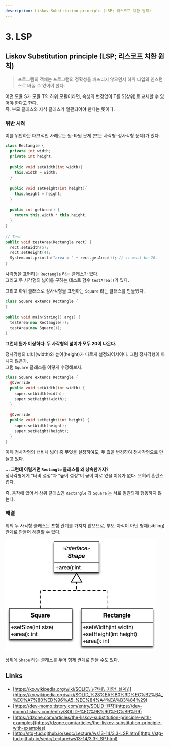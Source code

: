 ```yaml
---
description: Liskov Substitution principle (LSP; 리스코프 치환 원칙)
---
```


# 3. LSP

## Liskov Substitution principle \(LSP; 리스코프 치환 원칙\)

> 프로그램의 객체는 프로그램의 정확성을 깨뜨리지 않으면서 하위 타입의 인스턴스로 바꿀 수 있어야 한다.

어떤 모듈 S가 모듈 T의 하위 모듈이라면, 속성의 변경없이 T를 S\(상위\)로 교체할 수 있어야 한다고 한다.  
즉, 부모 클래스와 자식 클래스가 일관되어야 한다는 뜻이다.

### 위반 사례

이를 위반하는 대표적인 사례로는 원-타원 문제 \(또는 사각형-정사각형 문제\)가 있다.

```cpp
class Rectangle {
  private int width;
  private int height;

  public void setWidth(int width){
    this.width = width;
  }

  public void setHeight(int height){
    this.height = height;
  }

  public int getArea() {
    return this.width * this.height;
  }
}

// Test
public void testArea(Rectangle rect) {
  rect.setWidth(5);
  rect.setHeight(4);
  System.out.println("area = " + rect.getArea()); // it must be 20.
}
```

사각형을 표현하는 `Rectangle` 라는 클래스가 있다.  
그리고 두 사각형의 넓이를 구하는 테스트 함수 `testArea()`가 있다.

그리고 하위 클래스로 정사각형을 표현하는 `Square` 라는 클래스를 만들었다.

```cpp
class Square extends Rectangle {
}

public void main(String[] args) {
  testArea(new Rectangle());
  testArea(new Square());
}
```

**그런데 뭔가 이상하다. 두 사각형의 넓이가 모두 20이 나온다.**

정사각형의 너비\(width\)와 높이\(height\)가 다르게 설정되어서이다. 그럼 정사각형이 아니지 않은가.  
그럼 `Square` 클래스를 이렇게 수정해보자.

```cpp
class Square extends Rectangle {
  @Override
  public void setWidth(int width) {
    super.setWidth(width);
    super.setHeight(width);
  }
  
  @Override
  public void setHeight(int height) {
    super.setWidth(height);
    super.setHeight(height);
  }
}
```

이제 정사각형의 너비나 넓이 중 무엇을 설정하여도, 두 값을 변경하여 정사각형으로 만들고 있다.

**... 그런데 이럴거면 `Rectangle` 클래스를 왜 상속한거지?**  
정사각형에게 "너비 설정"과 "높이 설정"이 굳이 따로 있을 이유가 없다. 오히려 혼란스럽다.

즉, 동작에 있어서 상위 클래스인 `Rectangle` 과 `Square` 는 서로 일관되게 행동하지 않는다.

### 해결

위의 두 사각형 클래스는 포함 관계를 가지지 않으므로, 부모-자식이 아닌 형제\(sibling\)관계로 만들어 해결할 수 있다.

![Rectalges and Square - LSP compliant solution](../../.gitbook/assets/image%20%281%29.png)

상위에 `Shape` 라는 클래스를 두어 형제 관계로 만들 수도 있다.

## Links

* [https://ko.wikipedia.org/wiki/SOLID\_\(객체\_지향\_설계\)](https://ko.wikipedia.org/wiki/SOLID_%28%EA%B0%9D%EC%B2%B4_%EC%A7%80%ED%96%A5_%EC%84%A4%EA%B3%84%29)
* [https://dev-momo.tistory.com/entry/SOLID-원칙](https://dev-momo.tistory.com/entry/SOLID-%EC%9B%90%EC%B9%99)
* [https://dzone.com/articles/the-liskov-substitution-principle-with-examples](https://dzone.com/articles/the-liskov-substitution-principle-with-examples)
* [http://stg-tud.github.io/sedc/Lecture/ws13-14/3.3-LSP.html](http://stg-tud.github.io/sedc/Lecture/ws13-14/3.3-LSP.html)

